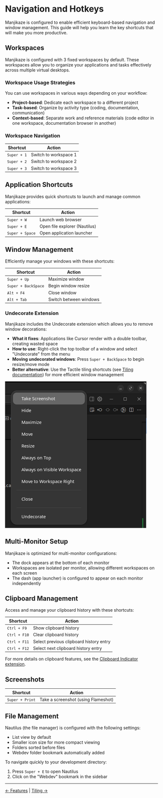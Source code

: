 # Navigation and Hotkeys

Manjikaze is configured to enable efficient keyboard-based navigation and window management. This guide will help you learn the key shortcuts that will make you more productive.

## Workspaces

Manjikaze is configured with 3 fixed workspaces by default. These workspaces allow you to organize your applications and tasks effectively across multiple virtual desktops.

### Workspace Usage Strategies

You can use workspaces in various ways depending on your workflow:

- **Project-based**: Dedicate each workspace to a different project
- **Task-based**: Organize by activity type (coding, documentation, communication)
- **Context-based**: Separate work and reference materials (code editor in one workspace, documentation browser in another)

### Workspace Navigation

| Shortcut | Action |
|----------|--------|
| `Super + 1` | Switch to workspace 1 |
| `Super + 2` | Switch to workspace 2 |
| `Super + 3` | Switch to workspace 3 |

## Application Shortcuts

Manjikaze provides quick shortcuts to launch and manage common applications:

| Shortcut | Action |
|----------|--------|
| `Super + W` | Launch web browser |
| `Super + E` | Open file explorer (Nautilus) |
| `Super + Space` | Open application launcher |

## Window Management

Efficiently manage your windows with these shortcuts:

| Shortcut | Action |
|----------|--------|
| `Super + Up` | Maximize window |
| `Super + BackSpace` | Begin window resize |
| `Alt + F4` | Close window |
| `Alt + Tab` | Switch between windows |

### Undecorate Extension

Manjikaze includes the Undecorate extension which allows you to remove window decorations:

- **What it fixes**: Applications like Cursor render with a double toolbar, creating wasted space
- **How to use**: Right-click the top toolbar of a window and select "Undecorate" from the menu
- **Moving undecorated windows**: Press `Super + BackSpace` to begin resize/move mode
- **Better alternative**: Use the Tactile tiling shortcuts (see [Tiling documentation](tiling.md)) for more efficient window management

![Undecorate Menu Option](screenshots/undecorate.png)

## Multi-Monitor Setup

Manjikaze is optimized for multi-monitor configurations:

- The dock appears at the bottom of each monitor
- Workspaces are isolated per monitor, allowing different workspaces on each screen
- The dash (app launcher) is configured to appear on each monitor independently

## Clipboard Management

Access and manage your clipboard history with these shortcuts:

| Shortcut | Action |
|----------|--------|
| `Ctrl + F9` | Show clipboard history |
| `Ctrl + F10` | Clear clipboard history |
| `Ctrl + F11` | Select previous clipboard history entry |
| `Ctrl + F12` | Select next clipboard history entry |

For more details on clipboard features, see the [Clipboard Indicator extension](https://github.com/Tudmotu/gnome-shell-extension-clipboard-indicator).

## Screenshots

| Shortcut | Action |
|----------|--------|
| `Super + Print` | Take a screenshot (using Flameshot) |

## File Management

Nautilus (the file manager) is configured with the following settings:

- List view by default
- Smaller icon size for more compact viewing
- Folders sorted before files
- Webdev folder bookmark automatically added

To navigate quickly to your development directory:

1. Press `Super + E` to open Nautilus
2. Click on the "Webdev" bookmark in the sidebar

---

[← Features](README.md) | [Tiling →](tiling.md)
